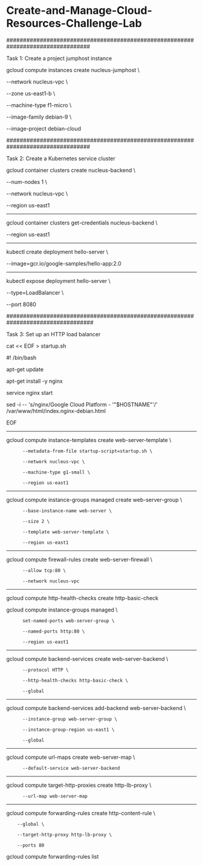 # Create-and-Manage-Cloud-Resources-Challenge-Lab
#################################################################################

Task 1: Create a project jumphost instance

gcloud compute instances create nucleus-jumphost \

  --network nucleus-vpc \
  
  --zone us-east1-b  \
  
  --machine-type f1-micro  \
  
  --image-family debian-9  \
  
  --image-project debian-cloud
  
#################################################################################

Task 2: Create a Kubernetes service cluster
  
gcloud container clusters create nucleus-backend \
 
--num-nodes 1 \
 
--network nucleus-vpc \
 
--region us-east1
          

-----------------------------------------------------------------------------------
gcloud container clusters get-credentials nucleus-backend \

--region us-east1
 

-----------------------------------------------------------------------------------
kubectl create deployment hello-server \

--image=gcr.io/google-samples/hello-app:2.0


----------------------------------------------------------------------------------
kubectl expose deployment hello-server \

--type=LoadBalancer \
          
--port 8080

##################################################################################

Task 3: Set up an HTTP load balancer

cat << EOF > startup.sh

#! /bin/bash

apt-get update

apt-get install -y nginx

service nginx start

sed -i -- 's/nginx/Google Cloud Platform - '"\$HOSTNAME"'/' /var/www/html/index.nginx-debian.html

EOF


-----------------------------------------------------------------------------------------------------------
gcloud compute instance-templates create web-server-template \

          --metadata-from-file startup-script=startup.sh \
          
          --network nucleus-vpc \
          
          --machine-type g1-small \
          
          --region us-east1


-----------------------------------------------------------------------------------------------------------
gcloud compute instance-groups managed create web-server-group \

          --base-instance-name web-server \
          
          --size 2 \
          
          --template web-server-template \
          
          --region us-east1


------------------------------------------------------------------------------------------------------------
gcloud compute firewall-rules create web-server-firewall \

          --allow tcp:80 \
          
          --network nucleus-vpc


-------------------------------------------------------------------------------------------------------------
gcloud compute http-health-checks create http-basic-check

gcloud compute instance-groups managed \

          set-named-ports web-server-group \
          
          --named-ports http:80 \
          
          --region us-east1     


-------------------------------------------------------------------------------------------------------------
gcloud compute backend-services create web-server-backend \

          --protocol HTTP \
          
          --http-health-checks http-basic-check \
          
          --global      


------------------------------------------------------------------------------------------------------------
gcloud compute backend-services add-backend web-server-backend \

          --instance-group web-server-group \
          
          --instance-group-region us-east1 \
          
          --global


------------------------------------------------------------------------------------------------------------
gcloud compute url-maps create web-server-map \

          --default-service web-server-backend


------------------------------------------------------------------------------------------------------------
gcloud compute target-http-proxies create http-lb-proxy \

          --url-map web-server-map


------------------------------------------------------------------------------------------------------------
gcloud compute forwarding-rules create http-content-rule \

        --global \
        
        --target-http-proxy http-lb-proxy \
        
        --ports 80
        
gcloud compute forwarding-rules list



      
